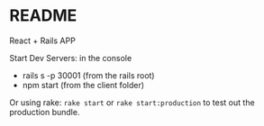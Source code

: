 # README

React + Rails APP

Start Dev Servers: in the console
- rails s -p 30001 (from the rails root)
- npm start (from the client folder)

Or using rake: `rake start` or `rake start:production` to test out the production bundle.